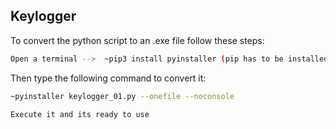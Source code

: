 ## Keylogger
   To convert the python script to an .exe file follow these steps:
```bash
Open a terminal -->  ~pip3 install pyinstaller (pip has to be installed)
```
Then type the following command to convert it:
```bash
~pyinstaller keylogger_01.py --onefile --noconsole
```
```bash
Execute it and its ready to use
```
